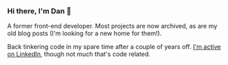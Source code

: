 ### Hi there, I'm Dan 👋

A former front-end developer. Most projects are now archived, as are my old blog posts (I'm looking for a new home for them!).

Back tinkering code in my spare time after a couple of years off. [I'm active on LinkedIn](https://www.linkedin.com/in/danielcanetti/), though not much that's code related.

<!--

### Hi there, I'm Dan 👋

I'm currently a front-end developer for Nouveau HD Beauty Group, a permanent makeup training company. You can find me at [danielcanetti.com](https://danielcanetti.com).

---

#### Technologies

<img src="https://user-images.githubusercontent.com/12090510/90611447-a7b7ba00-e1fe-11ea-8957-1e9344618223.png" alt="11ty" width="30px" height="30px"> <img src="https://user-images.githubusercontent.com/12090510/106629606-e6ee8300-6572-11eb-9860-d4f90fff546f.png" alt="wordpress" width="30px" height="30px"> <img src="https://user-images.githubusercontent.com/12090510/106629796-1d2c0280-6573-11eb-9f09-12406ceec248.png" alt="sass" width="30px" height="30px"> <img src="https://user-images.githubusercontent.com/12090510/95390236-fcb5a980-08ec-11eb-925f-266287f7c7e3.png" alt="Webpack" width="30px" height="30px"> <img src="https://user-images.githubusercontent.com/12090510/106630015-57959f80-6573-11eb-8b51-295208153da5.png" alt="jquery" width="30px" height="30px"> <img src="https://user-images.githubusercontent.com/12090510/106630150-7d22a900-6573-11eb-8867-499aa369e639.png" alt="git" width="30px" height="30px"> <img src="https://user-images.githubusercontent.com/12090510/106630546-d4c11480-6573-11eb-9f9c-00f691041804.png" alt="html5" width="30px" height="30px"> <img src="https://user-images.githubusercontent.com/12090510/106630611-e3a7c700-6573-11eb-855a-ffcb5d4db9e7.png" alt="css3" width="30px" height="30px">

---

#### Learning

<img src="https://user-images.githubusercontent.com/12090510/93472506-a6a4a600-f8ec-11ea-851a-664057fc78e9.png" alt="Typescript" width="28px" height="28px"> <img src="https://user-images.githubusercontent.com/12090510/94238246-fb0cde80-ff07-11ea-95af-57833459c238.png" alt="VueJs" width="30px" height="30px"> <img src="https://user-images.githubusercontent.com/12090510/106631111-5749d400-6574-11eb-8884-e2d1e949340c.png" alt="Angular" width="30px" height="30px"> <img src="https://user-images.githubusercontent.com/12090510/106631172-67fa4a00-6574-11eb-9e4a-048bdfb110cb.png" alt="GraphQL" width="30px" height="30px"> <img src="https://user-images.githubusercontent.com/12090510/106631064-4e590280-6574-11eb-8af3-fe2f5dc6eff7.png" alt="Laravel" width="30px" height="30px">

---

#### Gaming (When I get time)

[<img src="https://user-images.githubusercontent.com/12090510/106631420-aabc2200-6574-11eb-9e42-91d37f766634.png" alt="twitch" width="30px" height="30px">](https://www.twitch.tv/dan_canetti) 
[<img src="https://user-images.githubusercontent.com/12090510/106631463-b576b700-6574-11eb-9f0c-d550ac1bfbb7.png" alt="youtube" width="30px" height="30px">](https://www.youtube.com/c/DanielCanetti/)

---

#### Misc

- 💪 Regular gym-goer
- 🏌️ Improving golfer
- ⚔️ Blade

-->

<!--
**DanCanetti/DanCanetti** is a ✨ _special_ ✨ repository because its `README.md` (this file) appears on your GitHub profile.

Here are some ideas to get you started:

- 🔭 I’m currently working on ...
- 🌱 I’m currently learning ...
- 👯 I’m looking to collaborate on ...
- 🤔 I’m looking for help with ...
- 💬 Ask me about ...
- 📫 How to reach me: ...
- 😄 Pronouns: ...
- ⚡ Fun fact: ...
-->
